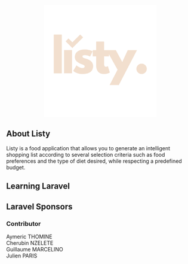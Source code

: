 <p align="center"><img src="/public/images/listy_beige.png" width="300"></p>

## About Listy

Listy is a food application that allows you to generate an intelligent shopping list according to several selection criteria such as food preferences and the type of diet desired, while respecting a predefined budget.

## Learning Laravel


## Laravel Sponsors


### Contributor

Aymeric THOMINE <br/>
Cherubin NZELETE <br/>
Guillaume MARCELINO <br/> 
Julien PARIS


